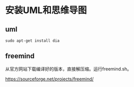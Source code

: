 # 安装UML和思维导图

## uml

```shell
sudo apt-get install dia
```



## freemind

从官方网站下载编译好的版本，直接解压缩。运行freemind.sh。

https://sourceforge.net/projects/freemind/

